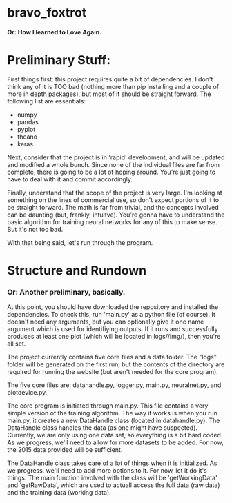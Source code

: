 # bravo_foxtrot
#### Or:  How I learned to Love Again.


# Preliminary Stuff:

First things first:  this project requires quite a bit of dependencies.  I don't think any of it is TOO bad (nothing more than pip installing and a couple of more in depth packages), but most of it should be straight forward.  The following list are essentials:

  - numpy
  - pandas
  - pyplot
  - theano
  - keras
  
Next, consider that the project is in 'rapid' development, and will be updated and modified a whole bunch.  Since none of the individual files are far from complete, there is going to be a lot of hoping around.  You're just going to have to deal with it and commit accordingly.

Finally, understand that the scope of the project is very large.  I'm looking at something on the lines of commercial use, so don't expect portions of it to be straight forward.  The math is far from trivial, and the concepts involved can be daunting (but, frankly, intuitve).  You're gonna have to understand the basic algorithm for training neural networks for any of this to make sense.  But it's not too bad.

With that being said, let's run through the program.

# Structure and Rundown
### Or:  Another preliminary, basically.

At this point, you should have downloaded the repository and installed the dependencies.  To check this, run 'main.py' as a python file (of course).  It doesn't need any arguments, but you can optionally give it one name argument which is used for identifiying outputs.  If it runs and successfully produces at least one plot (which will be located in logs/<name of instance>/img/), then you're all set.

The project currently contains five core files and a data folder.  The "logs" folder will be generated on the first run, but the contents of the directory are required for running the website (but aren't needed for the core program).

The five core files are: datahandle.py, logger.py, main.py, neuralnet.py, and plotdevice.py.

The core program is initiated through main.py.  This file contains a very simple version of the training algorithm.  The way it works is when you run main.py, it creates a new DataHandle class (located in datahandle.py).  The DataHandle class handles the data (as one might have suspected).  Currently, we are only using one data set, so everything is a bit hard coded.  As we progress, we'll need to allow for more datasets to be added.  For now, the 2015 data provided will be sufficient.

The DataHandle class takes care of a lot of things when it is initialized.  As we progress, we'll need to add more options to it.  For now, let it do it's things.  The main function involved with the class will be 'getWorkingData' and 'getRawData', which are used to actuall access the full data (raw data) and the training data (working data).
